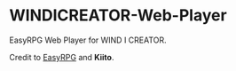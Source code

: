 # WINDICREATOR-Web-Player
EasyRPG Web Player for WIND I CREATOR.

Credit to [EasyRPG](https://easyrpg.org/) and **Kiito**.
